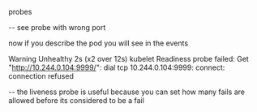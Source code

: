 probes

-- see probe with wrong port

now if you describe the pod you will see in the events

Warning Unhealthy 2s (x2 over 12s) kubelet Readiness probe failed: Get "http://10.244.0.104:9999/": dial tcp 10.244.0.104:9999: connect: connection refused

-- the liveness probe is useful because you can set how many fails are allowed before its considered to be a fail
